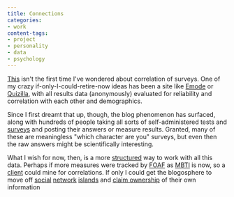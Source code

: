 ```yaml
---
title: Connections
categories:
- work
content-tags:
- project
- personality
- data
- psychology
---
```


[This][1] isn't the first time I've wondered about correlation of surveys.  One of my crazy if-only-I-could-retire-now ideas has been a site like [Emode][2] or [Quizilla][3], with all results data (anonymously) evaluated for reliability and correlation with each other and demographics.

   [1]: https://web.archive.org/web/20040114000132/http://homepage.mac.com/phobia/C2142514717/E595300049/index.html
   [2]: http://www.emode.com/tests/
   [3]: http://quizilla.com/

Since I first dreamt that up, though, the blog phenomenon has surfaced, along with hundreds of people taking all sorts of self-administered tests and [surveys][4] and posting their answers or measure results.  Granted, many of these are meaningless "which character are you" surveys, but even then the raw answers might be scientifically interesting.

   [4]: http://www.fridayfive.org/

What I wish for now, then, is a more [structured][5] way to work with all this data.  Perhaps if more measures were tracked by [FOAF][6] as [MBTI][7] is now, so a [client][8] could mine for correlations.  If only I could get the blogosphere to move off [social][9] [network][10] [islands][11] and [claim
ownership][12] of their own information

   [5]: http://www.semanticweb.org/
   [6]: http://www.foaf-project.org/
   [7]: http://rdfweb.org/mt/foaflog/archives/000004.html
   [8]: http://xml.mfd-consult.dk/foaf/explorer/?foaf=http%3A%2F%2Fphobia.com%2Ffoaf.rdf
   [9]: http://www.friendster.com/
   [10]: http://www.tribe.net/
   [11]: http://disobey.com/ghostsites/show_exhibit/sixdegrees
   [12]: http://www.ldodds.com/foaf/foaf-a-matic.html
